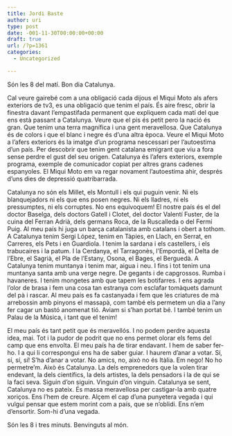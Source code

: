 ```yaml
---
title: Jordi Baste
author: uri
type: post
date: -001-11-30T00:00:00+00:00
draft: true
url: /?p=1361
categories:
  - Uncategorized

---
```

Són les 8 del matí. Bon dia Catalunya. 

Cal veure gairebé com a una obligació cada dijous el Miqui Moto als afers exteriors de tv3, es una obligació que tenim el país. És aire fresc, obrir la finestra davant l&#8217;empastifada permanent que expliquem cada matí del que ens està passant a Catalunya. Veure que el pis és petit pero la nació és gran. Que tenim una terra magnífica i una gent meravellosa. Que Catalunya és de colors i que el blanc i negre és d&#8217;una altra època. Veure el Miqui Moto a l&#8217;afers exteriors és la imatge d&#8217;un programa nescessari per l&#8217;autoestima d&#8217;un país. Per descobrir que tenim gent catalana emigrant que viu a fora sense perdre el gust del seu origen. Catalunya és l&#8217;afers exteriors, exemple programa, exemple de comunicador copiat per altres grans cadenes espanyoles. El Miqui Moto em va regar novament l&#8217;autoestima ahir, després d&#8217;uns dies de depressió quatribarrada. 

Catalunya no són els Millet, els Montull i els qui puguin venir. Ni els blanquejadors ni els que ens posen negres. Ni els lladres, ni els pressumptes, ni els corruptes. No ens equivoquem! El nostre país és el del doctor Baselga, dels doctors Gatell i Clotet, del doctor Valentí Fuster, de la cuina del Ferran Adrià, dels germans Roca, de la Ruscalleda o del Fermí Puig. Al meu país hi juga un barça catalanista amb catalans i obert a tothom. A Catalunya tenim Sergi López, tenim en Tàpies, en Llach, en Serrat, en Carreres, els Pets i en Guardiola. I tenim la sardana i els castellers, i els trabucaires i la patum. I la Cerdanya, el Tarragonès, l&#8217;Empordà, el Delta de l&#8217;Ebre, el Sagrià, el Pla de l&#8217;Estany, Osona, el Bages, el Berguedà. A Catalunya tenim muntanya i tenim mar, aigua i neu. I fins i tot tenim una muntanya santa amb una verge negre. De gegants i de capgrossos. Rumba i havaneres. I tenim mongetes amb que tapem les botifarres. I ens agrada l&#8217;olor de brasa i fem una cosa tan estranya com esclafar tomàquets damunt del pà i rascar. Al meu país es fa castanyada i fem que les criatures de mà arrebossin amb pinyons el massapà, com també els permetem un dia a l&#8217;any fer cagar un bastó anomenat tió. Aviam si s&#8217;han portat bé. I també tenim un Palau de la Música, i tant que el tenim! 

El meu país és tant petit que és meravellós. I no podem perdre aquesta idea, mai. Tot i la pudor de podrit que no ens permet olorar els fems del camp que ens envolta. El meu país ha de tirar endavant. I hem de saber fer-ho. I a qui li correspongui ens ha de saber guiar. I haurem d&#8217;anar a votar. Sí, sí, sí, sí! S&#8217;ha d&#8217;anar a votar. No amics, no, això no és Itàlia. Em nego! No ho permetre&#8217;m. Això és Catalunya. La dels emprenedors que la volen tirar endevant, la dels científics, la dels artistes, la dels pensadors i la de qui se la faci seva. Siguin d&#8217;on siguin. Vinguin d&#8217;on vinguin. Catalunya se sent, Catalunya no es pateix. És massa meravellosa per castigar-la amb quatre xoriços. Ens l&#8217;hem de creure. Alçem el cap d&#8217;una punyetera vegada i qui vulgui pensar que estem morint com a país, que se n&#8217;oblidi. Ens n&#8217;em d&#8217;ensortir. Som-hi d&#8217;una vegada.

Són les 8 i tres minuts. Benvinguts al món.